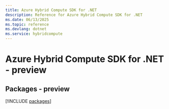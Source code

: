 ```yaml
---
title: Azure Hybrid Compute SDK for .NET
description: Reference for Azure Hybrid Compute SDK for .NET
ms.date: 06/13/2025
ms.topic: reference
ms.devlang: dotnet
ms.service: hybridcompute
---
```

# Azure Hybrid Compute SDK for .NET - preview
## Packages - preview
[!INCLUDE [packages](hybrid-compute-index.md)]